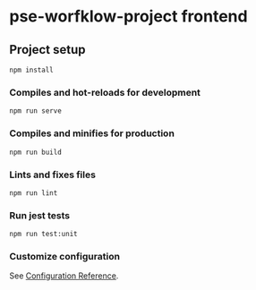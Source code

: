 # pse-worfklow-project frontend

## Project setup
```
npm install
```

### Compiles and hot-reloads for development
```
npm run serve
```

### Compiles and minifies for production
```
npm run build
```

### Lints and fixes files
```
npm run lint
```

### Run jest tests
```
npm run test:unit
```

### Customize configuration
See [Configuration Reference](https://cli.vuejs.org/config/).
